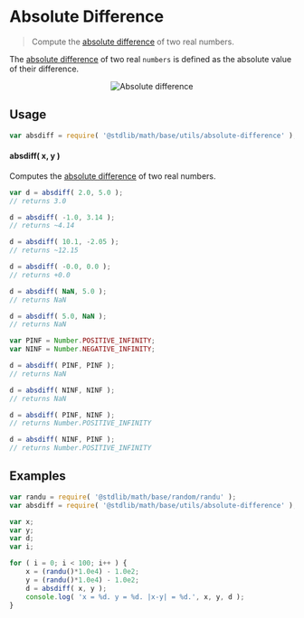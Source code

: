 # Absolute Difference

> Compute the [absolute difference][absolute-difference] of two real numbers.


<section class="intro">

The [absolute difference][absolute-difference] of two real `numbers` is defined as the absolute value of their difference.

<!-- <equation class="equation" label="eq:absolute_difference" align="center" raw="|\Delta| = | x - y |" alt="Absolute difference"> -->

<div class="equation" align="center" data-raw-text="|\Delta| = | x - y |" data-equation="eq:absolute_difference">
    <img src="https://cdn.rawgit.com/stdlib-js/stdlib/77daf5e5fd5362730d72dbec66084fe542682f52/lib/node_modules/@stdlib/math/base/utils/absolute-difference/docs/img/absolute_difference.svg" alt="Absolute difference">
    <br>
</div>

<!-- </equation> -->

</section>

<!-- /.intro -->


<section class="usage">

## Usage

``` javascript
var absdiff = require( '@stdlib/math/base/utils/absolute-difference' );
```

#### absdiff( x, y )

Computes the [absolute difference][absolute-difference] of two real numbers.

``` javascript
var d = absdiff( 2.0, 5.0 );
// returns 3.0

d = absdiff( -1.0, 3.14 );
// returns ~4.14

d = absdiff( 10.1, -2.05 );
// returns ~12.15

d = absdiff( -0.0, 0.0 );
// returns +0.0

d = absdiff( NaN, 5.0 );
// returns NaN

d = absdiff( 5.0, NaN );
// returns NaN

var PINF = Number.POSITIVE_INFINITY;
var NINF = Number.NEGATIVE_INFINITY;

d = absdiff( PINF, PINF );
// returns NaN

d = absdiff( NINF, NINF );
// returns NaN

d = absdiff( PINF, NINF );
// returns Number.POSITIVE_INFINITY

d = absdiff( NINF, PINF );
// returns Number.POSITIVE_INFINITY
```

</section>

<!-- /.usage -->


<section class="examples">

## Examples

``` javascript
var randu = require( '@stdlib/math/base/random/randu' );
var absdiff = require( '@stdlib/math/base/utils/absolute-difference' );

var x;
var y;
var d;
var i;

for ( i = 0; i < 100; i++ ) {
    x = (randu()*1.0e4) - 1.0e2;
    y = (randu()*1.0e4) - 1.0e2;
    d = absdiff( x, y );
    console.log( 'x = %d. y = %d. |x-y| = %d.', x, y, d );
}
```

</section>

<!-- /.examples -->


<section class="links">

[absolute-difference]: https://en.wikipedia.org/wiki/Absolute_difference

</section>

<!-- /.links -->
